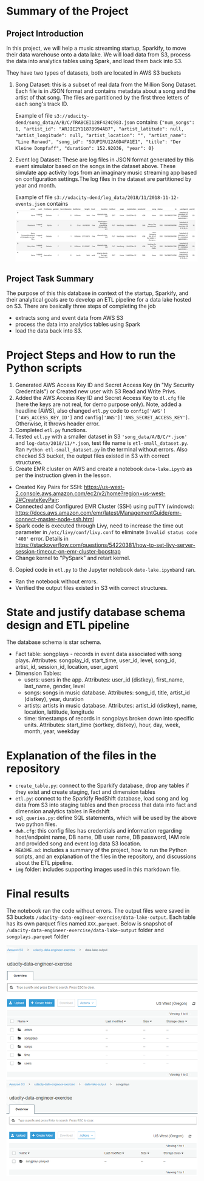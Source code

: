 # Summary of the Project 

## Project Introduction

In this project, we will help a music streaming startup, Sparkify, to move their data warehouse onto a data lake. We will load data from S3, process the data into analytics tables using Spark, and load them back into S3.

They have two types of datasets, both are located in AWS S3 buckets
1. Song Dataset: this is a subset of real data from the Million Song Dataset. Each file is in JSON format and contains metadata about a song and the artist of that song. The files are partitioned by the first three letters of each song's track ID. 

   Example of file `s3://udacity-dend/song_data/A/B/C/TRABCEI128F424C983.json` 
   contains `{"num_songs": 1, "artist_id": "ARJIE2Y1187B994AB7", "artist_latitude": null, "artist_longitude": null, "artist_location": "", "artist_name": "Line Renaud", "song_id": "SOUPIRU12A6D4FA1E1", "title": "Der Kleine Dompfaff", "duration": 152.92036, "year": 0}`
   
2. Event log Dataset: These are log files in JSON format generated by this event simulator based on the songs in the dataset above. These simulate app activity logs from an imaginary music streaming app based on configuration settings.The log files in the dataset are partitioned by year and month.

    Example of file `s3://udacity-dend/log_data/2018/11/2018-11-12-events.json`
    contains
    ![](img/log-data.png)
    
## Project Task Summary

The purpose of this this database in context of the startup, Sparkify, and their analytical goals are to develop an ETL pipeline for a data lake hosted on S3. There are basically three steps of completing the job
 - extracts song and event data from AWS S3 
 - process the data into analytics tables using Spark
 - load the data back into S3. 
 
# Project Steps and How to run the Python scripts
1. Generated AWS Access Key ID and Secret Access Key (in "My Security Credentials") or Created new user with S3 Read and Write Privs.  
2. Added the AWS Access Key ID and Secret Access Key to `dl.cfg` file (here the keys are not real, for demo purpose only). Note, added a headline [AWS], also changed `etl.py` code to `config['AWS']['AWS_ACCESS_KEY_ID']` and `config['AWS']['AWS_SECRET_ACCESS_KEY']`. Otherwise, it throws header error. 
3. Completed `etl.py` functions. 
4. Tested `etl.py` with a smaller dataset in S3 `'song_data/A/B/C/*.json'` and `log-data/2018/11/*.json`, test file name is `etl-small_dataset.py`. Ran `Python etl-small_dataset.py`  in the terminal without errors. Also checked S3 bucket, the output files existed in S3 with correct structures. 
5. Create EMR cluster on AWS and create a notebook `date-lake.ipynb` as per the instruction given in the lesson.
 - Created Key Pairs for SSH: https://us-west-2.console.aws.amazon.com/ec2/v2/home?region=us-west-2#CreateKeyPair:
 - Connected and Configured EMR Cluster (SSH) using puTTY (windows): https://docs.aws.amazon.com/emr/latest/ManagementGuide/emr-connect-master-node-ssh.html 
 - Spark code is executed through Livy, need to increase the time out parameter in `/etc/livy/conf/livy.conf` to eliminate `Invalid status code '400'` error. Details in https://stackoverflow.com/questions/54220381/how-to-set-livy-server-session-timeout-on-emr-cluster-boostrap
 - Change kernel to "PySpark" and retart kernel.
6. Copied code in `etl.py` to the Jupyter notebook `date-lake.ipynb`and ran.
 - Ran the notebook without errors. 
 - Verified the output files existed in S3 with correct structures.

# State and justify database schema design and ETL pipeline
The database schema is star schema.
- Fact table: songplays - records in event data associated with song plays. Attributes: songplay_id, start_time, user_id, level, song_id, artist_id, session_id, location, user_agent
- Dimension Tables:
    - users: users in the app. Attributes: user_id (distkey), first_name, last_name, gender, level
    - songs: songs in music database. Attributes: song_id, title, artist_id (distkey), year, duration
    - artists: artists in music database. Attributes: artist_id (distkey), name, location, lattitude, longitude
    - time: timestamps of records in songplays broken down into specific units. Attributes: start_time (sortkey, distkey), hour, day, week, month, year, weekday
   
# Explanation of the files in the repository
- `create_table.py`: connect to the Sparkify database, drop any tables if they exist and create staging, fact and dimension tables
- `etl.py`: connect to the Sparkify RedShift database, load song and log data from S3 into staging tables and then process that data into fact and dimension analytics tables in Redshift 
- `sql_queries.py`: define SQL statements, which will be used by the above two python files.
- `dwh.cfg`: this config files has credentials and information regarding host/endpoint name, DB name, DB user name, DB password, IAM role and provided song and event log data S3 location.  
- `README.md`:  includes a summary of the project, how to run the Python scripts, and an explanation of the files in the repository, and discussions about the ETL pipeline.
- `img` folder: includes supporting images used in this markdown file.

# Final results
The notebook ran the code without errors. The output files were saved in S3 buckets `/udacity-data-engineer-exercise/data-lake-output`. Each table has its own parquet files named `XXX.parquet`.
Below is snapshot of `/udacity-data-engineer-exercise/data-lake-output` folder  and `songplays.parquet` folder

![](img/data-lake-output.PNG)
![](img/songplays_parquet.PNG)